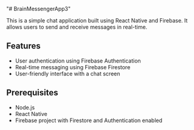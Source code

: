 "# BrainMessengerApp3" 

This is a simple chat application built using React Native and Firebase. It allows users to send and receive messages in real-time.

## Features

- User authentication using Firebase Authentication
- Real-time messaging using Firebase Firestore
- User-friendly interface with a chat screen

## Prerequisites

- Node.js
- React Native
- Firebase project with Firestore and Authentication enabled
